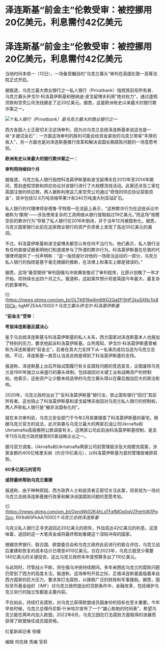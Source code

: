 # 泽连斯基“前金主”伦敦受审：被控挪用20亿美元，利息需付42亿美元

# 泽连斯基“前金主”伦敦受审：被控挪用20亿美元，利息需付42亿美元

当地时间本周一（12日），一场备受瞩目的“乌克兰寡头”审判在英国伦敦一高等法院正式开启。

据报道，乌克兰最大商业银行之一私人银行（Privatbank）指控其前任所有者、乌克兰寡头伊戈尔·科洛莫伊斯基和根纳迪·波戈留博夫利用“绝对权力”，通过虚假贷款和空壳公司洗钱挪走了近20亿美元。据悉，这是欧洲有史以来最大的银行欺诈案之一。

![](https://inews.gtimg.com/om_bt/O-8CcleB0I8roJrIpSc_r5MCgfV90wiPiCUT0sEz8Gm1wAA/1000)_↑私人银行（Privatbank）是乌克兰最大的商业银行之一_

西方各国人士正密切关注这场审判，因为对乌克兰总统泽连斯基来说这也是一块“关键试金石”：一方面这场审判的胜利可能会给资金紧张的乌克兰带来“丰厚的收入”，另一方面也是对泽连斯基推行改革和解决该国长期腐败问题的一场意愿考验。

**欧洲有史以来最大的银行欺诈案之一：**

**审判将持续四个月**

据报道，乌克兰私人银行指控科洛莫伊斯基和波戈留博夫在2013年至2014年期间，策划虚假贷款和供应协议对该银行进行了大规模洗钱活动。此案还涉及三家在英国注册的供应商，两人据称利用这几家空壳公司通过“奇怪的供应协议获取资金”，其中包括12.6万吨浓缩苹果汁和240万吨澳大利亚锰矿石。

私人银行的代理律师安德鲁·亨特周一在法庭上表示，“这种欺诈行为在这些诉讼中被称为‘挪用’——涉及使用复杂的工具网络从银行提取超过19亿美元。”而这场“规模空前的欺诈行为”导致了私人银行在2016年倒闭，并于当年12月被国有化。据悉，乌克兰国家银行此前在这家商业银行的资产负债表上发现了高达55亿美元的漏洞。

不过，科洛莫伊斯基和波戈留博夫都否认有任何不当行为。他们表示，私人银行没有任何直接证据表明他们知道或参与了所谓的欺诈行为。科洛莫伊斯基在伦敦的代理律师提供了一份声明称：“这一指控是针对他的一场政治运动的一部分，乌克兰私人银行的指控是基于毫无根据的推断，在法律上和事实上都是错误的。”

据悉，这场“备受期待”审判因俄乌冲突爆发推迟了审判程序，比原计划晚了一年才开始，将持续长达四个月之久。报道称，这起案件预计将是英国今年最大、最复杂的民事审判。

![](https://inews.gtimg.com/om_bt/OLTK619w6m6lKG2QaEFj5HF2kuSXNc1jx8f0Cb-
bgMFZEAA/1000)_↑乌克兰寡头伊戈尔·科洛莫伊斯基_

**“前金主”受审：**

**考验泽连斯基反腐决心**

鉴于乌总统泽连斯基与科洛莫伊斯基的私人关系，西方国家对泽连斯基本人也施加了特别的压力，要求他起诉科洛莫伊斯基。众所周知，伊戈尔·科洛莫伊斯基曾被称为泽连斯基的“前金主”，后者在其大力支持下从一名演员成功当选为乌克兰总统。不过，泽连斯基一直否认当选总统是得到了科洛莫伊斯基的支持。

报道称，泽连斯基上台后开始试图履行有关反腐败问题的竞选宣言，企图废除乌克兰自1991年独立以来盛行的寡头体制，包括收回对关键工业和战略资产的控制权。他表示，这些资产让少数未经选举的乌克兰寡头得以在幕后施加巨大的政治影响。

2020年，乌克兰政府出台了“反科洛莫伊斯基”银行法，禁止国有银行“回归”其前所有者。这也阻止了科洛莫伊斯基和波戈留博夫收回对乌克兰私人银行的控制权，两人声称私人银行是“被非法国有化的”。

就在本次审判前，乌克兰安全部门于今年2月突袭搜查了科洛莫伊斯基的豪宅。根据乌克兰官方的说法，此次突袭与乌克兰最大的两家石油公司Ukrnafta和Ukrtatnafta高层挪用公款调查有关。这两家公司此前由科洛莫伊斯基控制，是去年11月乌克兰政府接管的5家战略企业之一。

据乌官方调查，Ukrnafta和Ukrtatnafta两家公司前管理层涉及大规模贪腐案，涉案金额约400亿格里夫纳（约合10亿美元），以科洛莫伊斯基为首的管理层难辞其咎。

**60多亿美元的官司**

**或将最终帮助乌克兰重建**

报道称，由于种种原因，西方政界人士和投资者正密切关注此案，将其视为一场对乌克兰总统泽连斯基推行改革和解决该国腐败问题的意愿考验。

![](https://inews.gtimg.com/om_bt/OproWk02K4hLsTFafMOp0qVZFeHVAI1Pq3zo-
RX9d60PkAA/1000)_↑乌克兰总统泽连斯基_

乌克兰私人银行正寻求追回近20亿美元的损失，外加高达42亿美元的利息。这意味着，追回的这一大笔资金或将最终帮助重建这个深陷冲突的国家。

根据世界银行、联合国、欧盟委员会和乌克兰政府此前进行的联合评估，乌克兰战后重建和恢复的成本估计已增至4110亿美元。仅在2023年，乌克兰就至少需要140亿美元的关键投资，这比乌克兰政府本年度预算多出了110亿美元。

与此同时，尽管战火不断，但在俄乌冲突持续期间，多年来困扰乌克兰的腐败问题仍受到了西方的高度关注。报道称，这场审判开启之际，正值泽连斯基面临着来自西方国家的巨大压力，要求其打击腐败，以换取广泛的财政和军事援助。据悉，国际货币基金组织（IMF）对乌克兰政府提出的贷款条件中，金融改革，包括保护乌克兰央行的独立性都是主要内容。

不仅如此，持续打击腐败，对乌克兰获得欧盟成员国身份的目标也至关重要。今年早些时候，乌克兰总理丹尼斯·什米哈尔宣布了一个“雄心勃勃的时间表”，希望乌克兰能在两年内加入欧盟。2022年6月，乌克兰因在打击腐败方面取得的进展而获得了欧盟候任成员国资格。

红星新闻记者 徐缓

编辑 何先锋 责编 官莉

